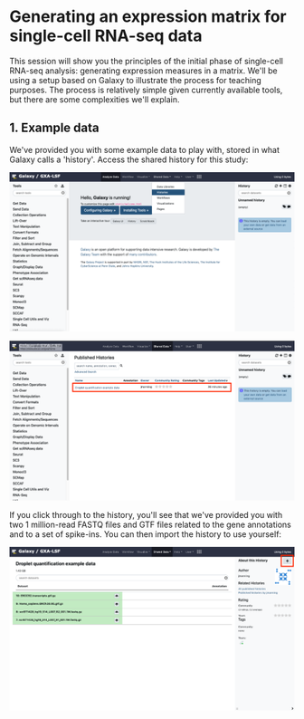 # Generating an expression matrix for single-cell RNA-seq data

This session will show you the principles of the initial phase of single-cell RNA-seq analysis: generating expression measures in a matrix. We'll be using a setup based on Galaxy to illustrate the process for teaching purposes. The process is relatively simple given currently available tools, but there are some complexities we'll explain. 

## 1. Example data

We've provided you with some example data to play with, stored in what Galaxy calls a 'history'. Access the shared history for this study:

![Getting to the shared data](goto_histories.png)

 
![Select the specific history](specific_history.png)

If you click through to the history, you'll see that we've provided you with two 1 million-read FASTQ files and GTF files related to the gene annotations and to a set of spike-ins. You can then import the history to use yourself:


![import the history](import_history.png)
